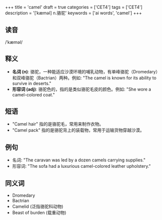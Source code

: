 +++
title = 'camel'
draft = true
categories = ['CET4']
tags = ['CET4']
description = '[ˈkæməl] n.骆驼'
keywords = ['ai words', 'camel']
+++

## 读音
/ˈkæməl/

## 释义
- **名词 (n)**: 骆驼，一种能适应沙漠环境的哺乳动物，有单峰骆驼（Dromedary）和双峰骆驼（Bactrian）两种。例如: "The camel is known for its ability to survive in deserts."
- **形容词 (adj)**: 骆驼色的，指的是类似骆驼毛皮的颜色。例如: "She wore a camel-colored coat."

## 短语
- "Camel hair" 指的是骆驼毛，常用来制作衣物。
- "Camel pack" 指的是骆驼背上的装载物，常用于运输货物穿越沙漠。

## 例句
- 名词: "The caravan was led by a dozen camels carrying supplies."
- 形容词: "The sofa had a luxurious camel-colored leather upholstery."

## 同义词
- Dromedary
- Bactrian
- Camelid (泛指骆驼科动物)
- Beast of burden (载重动物)
